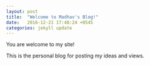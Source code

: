 ```yaml
---
layout: post
title:  "Welcome to Madhav's Blog!"
date:   2016-12-21 17:48:24 +0545
categories: jekyll update
---
```

You are welcome to my site!

This is the personal blog for posting my ideas and views.
